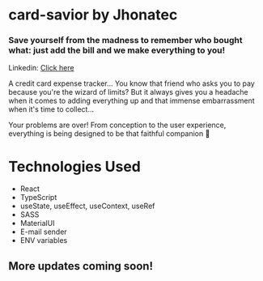# card-savior by Jhonatec
### Save yourself from the madness to remember who bought what: just add the bill and we make everything to you!

Linkedin: <a href="https://linkedin.com/in/jhonatec/" target="_blank">Click here</a>

A credit card expense tracker... You know that friend who asks you to pay because you're the wizard of limits? But it always gives you a headache when it comes to adding everything up and that immense embarrassment when it's time to collect...

Your problems are over! From conception to the user experience, everything is being designed to be that faithful companion 🥰

# Technologies Used
- React
- TypeScript
- useState, useEffect, useContext, useRef
- SASS
- MaterialUI
- E-mail sender
- ENV variables

## More updates coming soon!